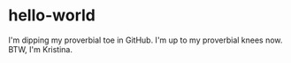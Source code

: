 # hello-world
I'm dipping my proverbial toe in GitHub.
I'm up to my proverbial knees now. BTW, I'm Kristina.
